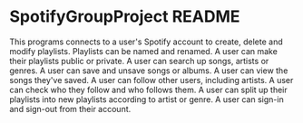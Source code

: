 # SpotifyGroupProject README
This programs connects to a user's Spotify account to create, delete and modify playlists.
Playlists can be named and renamed.
A user can make their playlists public or private.
A user can search up songs, artists or genres.
A user can save and unsave songs or albums.
A user can view the songs they've saved.
A user can follow other users, including artists.
A user can check who they follow and who follows them.
A user can split up their playlists into new playlists according to artist or genre.
A user can sign-in and sign-out from their account.

